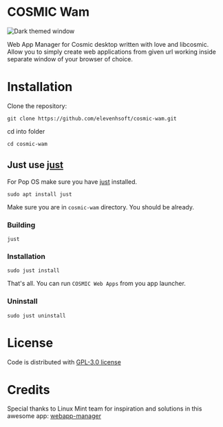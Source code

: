 # COSMIC Wam

![Dark themed window](https://github.com/elevenhsoft/cosmic-wam/blob/master/res/screenshots/window-light.png)

Web App Manager for Cosmic desktop written with love and libcosmic. Allow you to simply create web applications from given url working inside separate window of your browser of choice.


# Installation

Clone the repository:

`git clone https://github.com/elevenhsoft/cosmic-wam.git`

cd into folder

`cd cosmic-wam`

## Just use [just](https://github.com/casey/just)

For Pop OS make sure you have [just](https://github.com/casey/just) installed.

`sudo apt install just`

Make sure you are in `cosmic-wam` directory. You should be already.

### Building

`just`

### Installation

`sudo just install`

That's all. You can run `COSMIC Web Apps` from you app launcher.

### Uninstall

`sudo just uninstall`

# License
Code is distributed with [GPL-3.0 license](https://github.com/elevenhsoft/cosmic-wam/blob/master/LICENSE)

# Credits

Special thanks to Linux Mint team for inspiration and solutions in this awesome app: [webapp-manager](https://github.com/linuxmint/webapp-manager)
